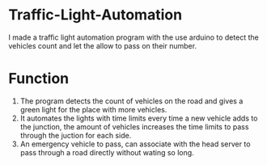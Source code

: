 # Traffic-Light-Automation


I made a traffic light automation program with the use arduino to detect the vehicles count and let the allow to pass on their number.

# Function

1. The program detects the count of vehicles on the road and gives a green light for the place with more vehicles.
2. It automates the lights with time limits every time a new vehicle adds to the junction, the amount of vehicles increases the time limits to pass through the juction for each side.
3. An emergency vehicle to pass, can associate with the head server to pass through a road directly without wating so long. 
